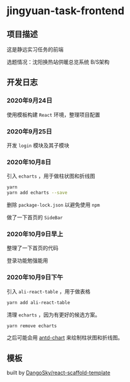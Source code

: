 # jingyuan-task-frontend

## 项目描述

这是静远实习任务的前端

选题情况：沈阳换热站供暖总览系统 B/S架构

## 开发日志

### 2020年9月24日

使用模板构建 `React` 环境，整理项目配置

### 2020年9月25日

开发 `login` 模块及其子模块

### 2020年10月8日

引入 `echarts` ，用于做柱状图和折线图

```bash
yarn
yarn add echarts --save
```

删除 `package-lock.json` 以避免使用 `npm`

做了一下首页的 `SideBar`

### 2020年10月9日早上

整理了一下首页的代码

登录功能勉强能用

### 2020年10月9日下午

引入 `ali-react-table` ，用于做表格

```bash
yarn add ali-react-table
```

清理 `echarts` ，因为有更好的候选方案。

```bash
yarn remove echarts
```

之后可能会用 [antd-chart](https://charts.ant.design/demos/column/#%E5%9F%BA%E7%A1%80%E6%9F%B1%E7%8A%B6%E5%9B%BE) 来绘制柱状图和折线图。

## 模板

built by [DangoSky/react-scaffold-template](https://github.com/DangoSky/react-scaffold-template)